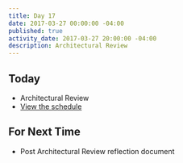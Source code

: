 ```yaml
---
title: Day 17
date: 2017-03-27 00:00:00 -04:00
published: true
activity_date: 2017-03-27 20:00:00 -04:00
description: Architectural Review
---
```


## Today

* Architectural Review
* [View the schedule](https://docs.google.com/spreadsheets/d/1uzT4UIbA-dGVnvxw5YQ36xo4uDCLLsCuBYf0JanX9eU/edit?usp=sharing)


## For Next Time

* Post Architectural Review reflection document
